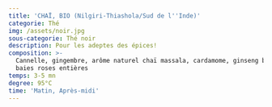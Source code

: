 ```yaml
---
title: 'CHAÏ, BIO (Nilgiri-Thiashola/Sud de l''Inde)'
categorie: Thé
img: /assets/noir.jpg
sous-categorie: Thé noir
description: Pour les adeptes des épices!
composition: >-
  Cannelle, gingembre, arôme naturel chaï massala, cardamome, ginseng blanc,
  baies roses entières
temps: 3-5 mn
degree: 95°C
time: 'Matin, Après-midi'
---
```


